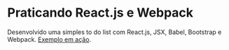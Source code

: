 Praticando React.js e Webpack
========================

Desenvolvido uma simples to do list com React.js, JSX, Babel, Bootstrap e Webpack. [Exemplo em ação](http://joaorigotti.com/labs/react-todo/).
